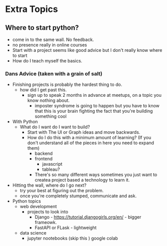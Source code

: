 # Extra Topics

## Where to start python?

- come in to the same wall. No feedback.
- no presence really in online courses
- Start with a project seems like good advice but I don't really know where to start
- How do I teach myself the basics.

### Dans Advice (taken with a grain of salt)

- Finishing projects is probably the hardest thing to do.
  - how did I get past this.
    - sign up to speak 2 months in advance at meetups, on a topic you know nothing about.
      - imposter syndrome is going to happen but you have to know that this is your brain fighting the fact that you're building something cool
- With Python
  - What do I want do I want to build?
    - Start with The UI or Graph ideas and move backwards.
    - How do I do this with a minimum amount of learning? (If you don't understand all of the pieces in here you need to expand them)
      - backend
      - frontend
        - javascript
        - tableau?
      - There's so many different ways sometimes you just want to createa project based a technology to learn it.
- Hitting the wall, where do I go next?
  - try your best at figuring out the problem.
  - once you're completely stumped, communicate and ask.
- Python topics
  - web development
    - projects to look into
      - Django - https://tutorial.djangogirls.org/en/ - bigger frameowk.
      - FastAPI or FLask - lightweight
  - data science
    - jupyter nootebooks (skip this ) google colab